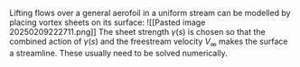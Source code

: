 Lifting flows over a general aerofoil in a uniform stream can be modelled by placing vortex sheets on its surface:
![[Pasted image 20250209222711.png]]
The sheet strength $\gamma(s)$ is chosen so that the combined action of $\gamma(s)$ and the freestream velocity $V_{\infty}$ makes the surface a streamline.
These usually need to be solved numerically.
